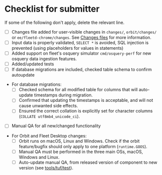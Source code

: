 # Checklist for submitter

If some of the following don't apply, delete the relevant line.

<!-- Note that API documentation changes are now addressed by the product design team. -->

- [ ] Changes file added for user-visible changes in `changes/`, `orbit/changes/` or `ee/fleetd-chrome/changes`.
  See [Changes files](https://fleetdm.com/docs/contributing/committing-changes#changes-files) for more information.
- [ ] Input data is properly validated, `SELECT *` is avoided, SQL injection is prevented (using placeholders for values in statements)
- [ ] Added support on fleet's osquery simulator `cmd/osquery-perf` for new osquery data ingestion features.
- [ ] Added/updated tests
- [ ] If database migrations are included, checked table schema to confirm autoupdate
- For database migrations:
  - [ ] Checked schema for all modified table for columns that will auto-update timestamps during migration.
  - [ ] Confirmed that updating the timestamps is acceptable, and will not cause unwanted side effects.
  - [ ] Ensured the correct collation is explicitly set for character columns (`COLLATE utf8mb4_unicode_ci`).
- [ ] Manual QA for all new/changed functionality
- For Orbit and Fleet Desktop changes:
   - [ ] Orbit runs on macOS, Linux and Windows. Check if the orbit feature/bugfix should only apply to one platform (`runtime.GOOS`).
   - [ ] Manual QA must be performed in the three main OSs, macOS, Windows and Linux.
   - [ ] Auto-update manual QA, from released version of component to new version (see [tools/tuf/test](../tools/tuf/test/README.md)).
